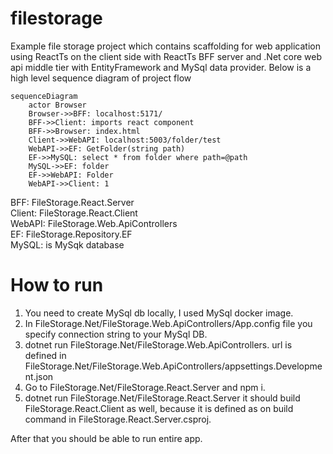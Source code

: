 # filestorage
Example file storage project which contains scaffolding for web application using ReactTs on the client side with ReactTs BFF server and .Net core web api middle tier with EntityFramework and MySql data provider.
Below is a high level sequence diagram of project flow
```mermaid
sequenceDiagram
    actor Browser
    Browser->>BFF: localhost:5171/
    BFF->>Client: imports react component
    BFF->>Browser: index.html
    Client->>WebAPI: localhost:5003/folder/test
    WebAPI->>EF: GetFolder(string path)
    EF->>MySQL: select * from folder where path=@path
    MySQL->>EF: folder
    EF->>WebAPI: Folder
    WebAPI->>Client: 1
```
  
BFF: FileStorage.React.Server  
Client: FileStorage.React.Client  
WebAPI: FileStorage.Web.ApiControllers  
EF: FileStorage.Repository.EF  
MySQL: is MySqk database  

# How to run
1. You need to create MySql db locally, I used MySql docker image.
2. In FileStorage.Net/FileStorage.Web.ApiControllers/App.config file you specify connection string to your MySql DB.
3. dotnet run FileStorage.Net/FileStorage.Web.ApiControllers. url is defined in FileStorage.Net/FileStorage.Web.ApiControllers/appsettings.Development.json
4. Go to FileStorage.Net/FileStorage.React.Server and npm i.
5. dotnet run FileStorage.Net/FileStorage.React.Server it should build FileStorage.React.Client as well, because it is defined as on build command in FileStorage.React.Server.csproj.

After that you should be able to run entire app. 